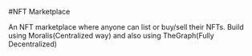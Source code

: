 #NFT Marketplace

An NFT marketplace where anyone can list or buy/sell their NFTs. Build using Moralis(Centralized way) and also using TheGraph(Fully Decentralized)
